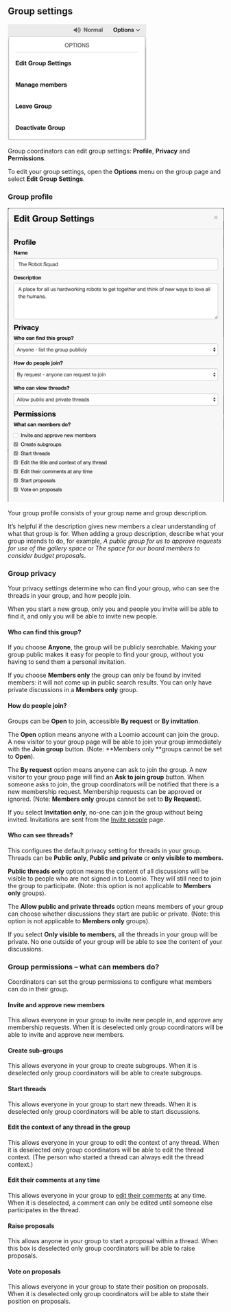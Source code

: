 ## Group settings

<img class="screenshot" alt="Log in page with single sign-on options" src="options dropdown.png" />

Group coordinators can edit group settings: **Profile**, **Privacy** and **Permissions**. 

To edit your group settings, open the **Options** menu on the group page and select **Edit Group Settings**.

### Group profile

<img class="screenshot" alt="Log in page with single sign-on options" src="edit group settings.png" />

Your group profile consists of your group name and group description. 

It’s helpful if the description gives new members a clear understanding of what that group is for. When adding a group description, describe what your group intends to do, for example, *A public group for us to approve requests for use of the gallery space* or *The space for our board members to consider budget proposals*. 

### Group privacy

Your privacy settings determine who can find your group, who can see the threads in your group, and how people join. 

When you start a new group, only you and people you invite will be able to find it, and only you will be able to invite new people.

#### Who can find this group?

If you choose **Anyone**, the group will be publicly searchable. Making your group public makes it easy for people to find your group, without you having to send them a personal invitation. 

If you choose **Members only** the group can only be found by invited members: it will not come up in public search results. You can only have private discussions in a **Members only** group.

#### How do people join?

Groups can be **Open** to join, accessible **By request** or **By invitation**.

The **Open** option means anyone with a Loomio account can join the group. A new visitor to your group page will be able to join your group immediately with the **Join group** button. (Note: **Members only **groups cannot be set to **Open**).

The **By request** option means anyone can ask to join the group. A new visitor to your group page will find an **Ask to join group** button. When someone asks to join, the group coordinators will be notified that there is a new membership request. Membership requests can be approved or ignored. (Note: **Members only** groups cannot be set to **By Request**).

If you select **Invitation only**, no-one can join the group without being invited. Invitations are sent from the [Invite people](inviting_new_members.html) page.

#### Who can see threads?

This configures the default privacy setting for threads in your group. Threads can be **Public** **only**, **Public and private** or **only visible to members.**

**Public threads only** option means the content of all discussions will be visible to people who are not signed in to Loomio. They will still need to join the group to participate. (Note: this option is not applicable to **Members only** groups).

The **Allow public and private threads** option means members of your group can choose whether discussions they start are public or private. (Note: this option is not applicable to **Members only** groups).

If you select **Only visible to members**, all the threads in your group will be private. No one outside of your group will be able to see the content of your discussions.

### Group permissions – what can members do?

Coordinators can set the group permissions to configure what members can do in their group.

#### Invite and approve new members

This allows everyone in your group to invite new people in, and approve any membership requests. When it is deselected only group coordinators will be able to invite and approve new members.

#### Create sub-groups

This allows everyone in your group to create subgroups. When it is deselected only group coordinators will be able to create subgroups.

#### Start threads

This allows everyone in your group to start new threads. When it is deselected only group coordinators will be able to start discussions.

#### Edit the context of any thread in the group

This allows everyone in your group to edit the context of any thread. When it is deselected only group coordinators will be able to edit the thread context. (The person who started a thread can always edit the thread context.)

#### Edit their comments at any time

This allows everyone in your group to [edit their comments](https://www.loomio.org/help#editing-comments) at any time. When it is deselected, a comment can only be edited until someone else participates in the thread.

#### Raise proposals

This allows anyone in your group to start a proposal within a thread. When this box is deselected only group coordinators will be able to raise proposals.

#### Vote on proposals

This allows everyone in your group to state their position on proposals. When it is deselected only group coordinators will be able to state their position on proposals.
